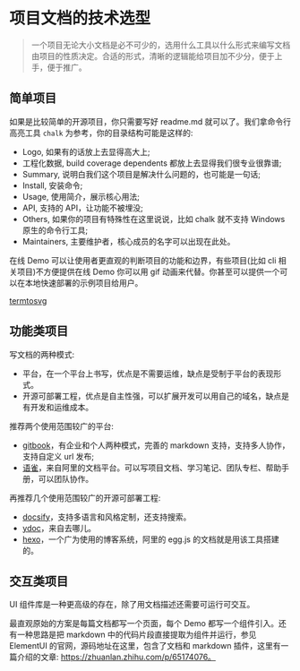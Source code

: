 # 项目文档的技术选型

> 一个项目无论大小文档是必不可少的，选用什么工具以什么形式来编写文档由项目的性质决定。合适的形式，清晰的逻辑能给项目加不少分，便于上手，便于推广。

## 简单项目

如果是比较简单的开源项目，你只需要写好 readme.md 就可以了。我们拿命令行高亮工具 `chalk` 为参考，你的目录结构可能是这样的:

- Logo, 如果有的话放上去显得高大上;
- 工程化数据, build coverage dependents 都放上去显得我们很专业很靠谱;
- Summary, 说明白我们这个项目是解决什么问题的，也可能是一句话;
- Install, 安装命令;
- Usage, 使用简介，展示核心用法;
- API, 支持的 API，让功能不被埋没;
- Others, 如果你的项目有特殊性在这里说说，比如 chalk 就不支持 Windows 原生的命令行工具;
- Maintainers, 主要维护者，核心成员的名字可以出现在此处。

在线 Demo 可以让使用者更直观的判断项目的功能和边界，有些项目(比如 cli 相关项目)不方便提供在线 Demo 你可以用 gif 动画来代替。你甚至可以提供一个可以在本地快速部署的示例项目给用户。

[termtosvg](https://nbedos.github.io/termtosvg/)

## 功能类项目

写文档的两种模式:

- 平台，在一个平台上书写，优点是不需要运维，缺点是受制于平台的表现形式。
- 开源可部署工程，优点是自主性强，可以扩展开发可以用自己的域名，缺点是有开发和运维成本。

推荐两个使用范围较广的平台:

- [gitbook](https://app.gitbook.com/)，有企业和个人两种模式，完善的 markdown 支持，支持多人协作，支持自定义 url 发布;
- [语雀](https://www.yuque.com/)，来自阿里的文档平台。可以写项目文档、学习笔记、团队专栏、帮助手册，可以团队协作。

再推荐几个使用范围较广的开源可部署工程:

- [docsify](https://docsify.js.org)，支持多语言和风格定制，还支持搜索。
- [ydoc](https://github.com/YMFE/ydoc)，来自去哪儿。
- [hexo](https://hexo.io)，一个广为使用的博客系统，阿里的 egg.js 的文档就是用该工具搭建的。

## 交互类项目

UI 组件库是一种更高级的存在，除了用文档描述还需要可运行可交互。

最直观原始的方案是每篇文档都写一个页面，每个 Demo 都写一个组件引入。还有一种思路是把 markdown 中的代码片段直接提取为组件并运行，参见 ElementUI 的官网，源码地址在这里，包含了文档和 markdown 插件，这里有一篇介绍的文章: https://zhuanlan.zhihu.com/p/65174076。
